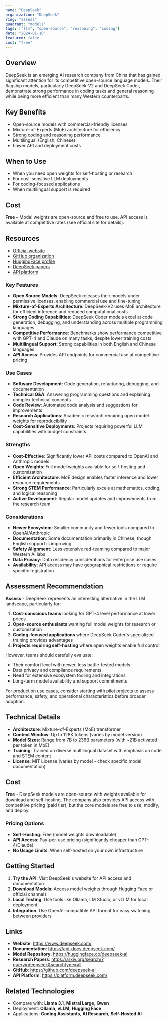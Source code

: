 ```yaml
---
name: "DeepSeek"
organization: "DeepSeek"
ring: "assess"
quadrant: "models"
tags: ["llm", "open-source", "reasoning", "coding"]
date: "2024-01-10"
featured: false
cost: "free"
---
```



## Overview
DeepSeek is an emerging AI research company from China that has gained significant attention for its competitive open-source language models. Their flagship models, particularly DeepSeek-V2 and DeepSeek Coder, demonstrate strong performance in coding tasks and general reasoning while being more efficient than many Western counterparts.

## Key Benefits
- Open-source models with commercial-friendly licenses
- Mixture-of-Experts (MoE) architecture for efficiency
- Strong coding and reasoning performance
- Multilingual (English, Chinese)
- Lower API and deployment costs

## When to Use
- When you need open weights for self-hosting or research
- For cost-sensitive LLM deployments
- For coding-focused applications
- When multilingual support is required

## Cost
**Free** – Model weights are open-source and free to use. API access is available at competitive rates (see official site for details).

## Resources
- [Official website](https://www.deepseek.com/)
- [GitHub organization](https://github.com/deepseek-ai)
- [HuggingFace profile](https://huggingface.co/deepseek-ai)
- [DeepSeek papers](https://huggingface.co/deepseek-ai/papers)
- [API platform](https://platform.deepseek.com/)

### Key Features

- **Open Source Models**: DeepSeek releases their models under permissive licenses, enabling commercial use and fine-tuning
- **Mixture-of-Experts Architecture**: DeepSeek-V2 uses MoE architecture for efficient inference and reduced computational costs
- **Strong Coding Capabilities**: DeepSeek Coder models excel at code generation, debugging, and understanding across multiple programming languages
- **Competitive Performance**: Benchmarks show performance competitive with GPT-4 and Claude on many tasks, despite lower training costs
- **Multilingual Support**: Strong capabilities in both English and Chinese languages
- **API Access**: Provides API endpoints for commercial use at competitive pricing

### Use Cases

- **Software Development**: Code generation, refactoring, debugging, and documentation
- **Technical Q&A**: Answering programming questions and explaining complex technical concepts
- **Code Review**: Automated code analysis and suggestions for improvements
- **Research Applications**: Academic research requiring open model weights for reproducibility
- **Cost-Sensitive Deployments**: Projects requiring powerful LLM capabilities with budget constraints

### Strengths

- **Cost-Effective**: Significantly lower API costs compared to OpenAI and Anthropic models
- **Open Weights**: Full model weights available for self-hosting and customization
- **Efficient Architecture**: MoE design enables faster inference and lower resource requirements
- **Strong STEM Performance**: Particularly excels at mathematics, coding, and logical reasoning
- **Active Development**: Regular model updates and improvements from the research team

### Considerations

- **Newer Ecosystem**: Smaller community and fewer tools compared to OpenAI/Anthropic
- **Documentation**: Some documentation primarily in Chinese, though English support is improving
- **Safety Alignment**: Less extensive red-teaming compared to major Western AI labs
- **Data Privacy**: Data residency considerations for enterprise use cases
- **Availability**: API access may have geographical restrictions or require specific registration

## Assessment Recommendation

**Assess** - DeepSeek represents an interesting alternative in the LLM landscape, particularly for:

1. **Cost-conscious teams** looking for GPT-4 level performance at lower prices
2. **Open-source enthusiasts** wanting full model weights for research or customization
3. **Coding-focused applications** where DeepSeek Coder's specialized training provides advantages
4. **Projects requiring self-hosting** where open weights enable full control

However, teams should carefully evaluate:
- Their comfort level with newer, less battle-tested models
- Data privacy and compliance requirements
- Need for extensive ecosystem tooling and integrations
- Long-term model availability and support commitments

For production use cases, consider starting with pilot projects to assess performance, safety, and operational characteristics before broader adoption.

## Technical Details

- **Architecture**: Mixture-of-Experts (MoE) transformer
- **Context Window**: Up to 128K tokens (varies by model version)
- **Model Sizes**: Range from 7B to 236B parameters (with ~21B activated per token in MoE)
- **Training**: Trained on diverse multilingual dataset with emphasis on code and STEM content
- **License**: MIT License (varies by model - check specific model documentation)

## Cost

**Free** - DeepSeek models are open-source with weights available for download and self-hosting. The company also provides API access with competitive pricing (paid tier), but the core models are free to use, modify, and deploy.

### Pricing Options

- **Self-Hosting**: Free (model weights downloadable)
- **API Access**: Pay-per-use pricing (significantly cheaper than GPT-4/Claude)
- **No Usage Limits**: When self-hosted on your own infrastructure

## Getting Started

1. **Try the API**: Visit DeepSeek's website for API access and documentation
2. **Download Models**: Access model weights through Hugging Face or official channels
3. **Local Testing**: Use tools like Ollama, LM Studio, or vLLM for local deployment
4. **Integration**: Use OpenAI-compatible API format for easy switching between providers

## Links

- **Website**: https://www.deepseek.com/
- **Documentation**: https://api-docs.deepseek.com/
- **Model Repository**: https://huggingface.co/deepseek-ai
- **Research Papers**: https://arxiv.org/search/?query=deepseek&searchtype=all
- **GitHub**: https://github.com/deepseek-ai
- **API Platform**: https://platform.deepseek.com/

## Related Technologies

- Compare with: **Llama 3.1**, **Mistral Large**, **Qwen**
- Deployment: **Ollama**, **vLLM**, **Hugging Face**
- Applications: **Coding Assistants**, **AI Research**, **Self-Hosted AI**
